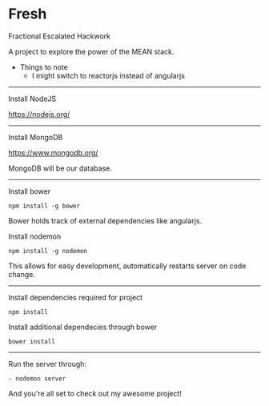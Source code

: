 # Fresh
Fractional Escalated Hackwork

A project to explore the power of the MEAN stack.

- Things to note
	* I might switch to reactorjs instead of angularjs

----------------------------------------------------

Install NodeJS	

https://nodejs.org/
	
----------------------------------------------------	
	
Install MongoDB

https://www.mongodb.org/

MongoDB will be our database.

-----------------------------------------------------

Install bower

```
npm install -g bower
```

Bower holds track of external dependencies like angularjs.

Install nodemon

```
npm install -g nodemon
```

This allows for easy development, automatically restarts server on code change.

-----------------------------------------------------

Install dependencies required for project

```
npm install
```

Install additional dependecies through bower

```
bower install
```

-----------------------------------------------------

Run the server through:

```
- nodemon server
```

And you're all set to check out my awesome project!
